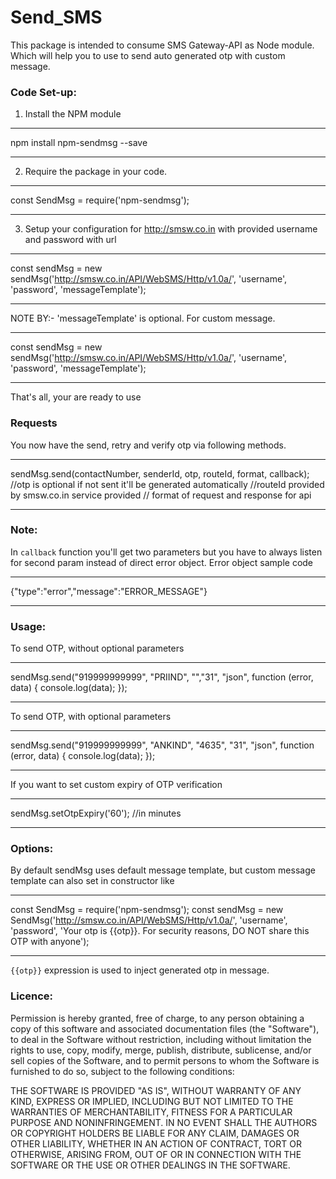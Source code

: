 # Send_SMS


This package is intended to consume SMS Gateway-API as Node module. Which will help you to use to send auto generated otp with custom message.



### Code Set-up:

1. Install the NPM module
******************************************
npm install npm-sendmsg --save
******************************************

2. Require the package in your code.
******************************************
const SendMsg = require('npm-sendmsg');
******************************************

3. Setup your configuration for http://smsw.co.in with provided username and password with url
**************************************************************************
const sendMsg = new sendMsg('http://smsw.co.in/API/WebSMS/Http/v1.0a/', 'username', 'password', 'messageTemplate');
**************************************************************************
NOTE BY:- 'messageTemplate' is optional. For custom message.

**************************************************************************
const sendMsg = new sendMsg('http://smsw.co.in/API/WebSMS/Http/v1.0a/', 'username', 'password', 'messageTemplate');
**************************************************************************
That's all, your are ready to use

### Requests

You now have the send, retry and verify otp via following methods.
****************************************************************************
sendMsg.send(contactNumber, senderId, otp, routeId, format, callback); //otp is optional if not sent it'll be generated automatically
//routeId provided by smsw.co.in service provided
// format of request and response for api
****************************************************************************

### Note:

In `callback` function you'll get two parameters but you have to always listen for second param instead of direct error object.
Error object sample code
****************************************************************************
{"type":"error","message":"ERROR_MESSAGE"}
****************************************************************************

### Usage:

To send OTP, without optional parameters
*********************************************************************************
sendMsg.send("919999999999", "PRIIND", "","31", "json", function (error, data) {
  console.log(data);
});
*********************************************************************************

To send OTP, with optional parameters
***************************************************************************************
sendMsg.send("919999999999", "ANKIND", "4635", "31", "json", function (error, data) {
  console.log(data);
});
****************************************************************************************

If you want to set custom expiry of OTP verification  
****************************************************************************************
sendMsg.setOtpExpiry('60'); //in minutes
****************************************************************************************


### Options:

By default sendMsg uses default message template, but custom message template can also set in constructor like
************************************************************************************************************************************
const SendMsg = require('npm-sendmsg');
const sendMsg = new SendMsg('http://smsw.co.in/API/WebSMS/Http/v1.0a/', 'username', 'password', 'Your otp is {{otp}}. For security reasons, DO NOT share this OTP with anyone');
************************************************************************************************************************************

`{{otp}}` expression is used to inject generated otp in message.

### Licence:

Permission is hereby granted, free of charge, to any person obtaining a copy of this software and associated documentation files (the "Software"), to deal in the Software without restriction, including without limitation the rights to use, copy, modify, merge, publish, distribute, sublicense, and/or sell copies of the Software, and to permit persons to whom the Software is furnished to do so, subject to the following conditions:

THE SOFTWARE IS PROVIDED "AS IS", WITHOUT WARRANTY OF ANY KIND, EXPRESS OR IMPLIED, INCLUDING BUT NOT LIMITED TO THE WARRANTIES OF MERCHANTABILITY, FITNESS FOR A PARTICULAR PURPOSE AND NONINFRINGEMENT. IN NO EVENT SHALL THE AUTHORS OR COPYRIGHT HOLDERS BE LIABLE FOR ANY CLAIM, DAMAGES OR OTHER LIABILITY, WHETHER IN AN ACTION OF CONTRACT, TORT OR OTHERWISE, ARISING FROM, OUT OF OR IN CONNECTION WITH THE SOFTWARE OR THE USE OR OTHER DEALINGS IN THE SOFTWARE.
